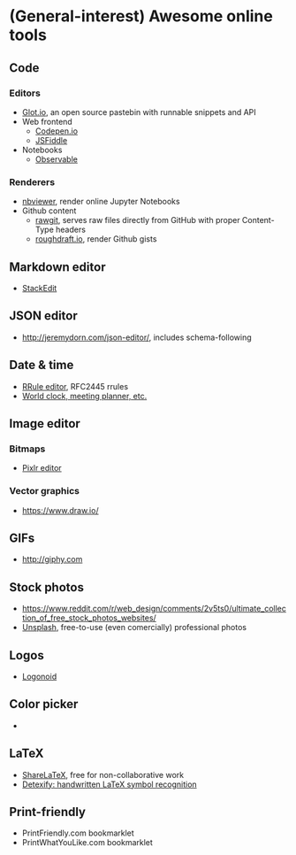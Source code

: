 # (General-interest) Awesome online tools
## Code
### Editors
- [Glot.io](https://glot.io/), an open source pastebin with runnable snippets and API
- Web frontend
  - [Codepen.io](https://codepen.io/)
  - [JSFiddle](https://jsfiddle.net/)
- Notebooks
  - [Observable](https://beta.observablehq.com/scratchpad)

### Renderers
- [nbviewer](https://nbviewer.jupyter.org/), render online Jupyter Notebooks
- Github content
  - [rawgit](https://rawgit.com/), serves raw files directly from GitHub with proper Content-Type headers
  - [roughdraft.io](http://www.roughdraft.io/), render Github gists

## Markdown editor 
- [StackEdit](https://stackedit-beta.herokuapp.com)

## JSON editor
- http://jeremydorn.com/json-editor/, includes schema-following

## Date & time
- [RRule editor](https://jakubroztocil.github.io/rrule/), RFC2445 rrules
- [World clock, meeting planner, etc.](https://www.timeanddate.com/)

## Image editor
### Bitmaps
- [Pixlr editor](https://pixlr.com/editor/)
### Vector graphics
- https://www.draw.io/

## GIFs
- http://giphy.com

## Stock photos
- https://www.reddit.com/r/web_design/comments/2v5ts0/ultimate_collection_of_free_stock_photos_websites/
- [Unsplash](https://unsplash.com), free-to-use (even comercially) professional photos

## Logos
- [Logonoid](http://logonoid.com/)

## Color picker
- 

## LaTeX
- [ShareLaTeX](https://www.sharelatex.com), free for non-collaborative work
- [Detexify: handwritten LaTeX symbol recognition](http://detexify.kirelabs.org/classify.html)

## Print-friendly
- PrintFriendly.com bookmarklet
- PrintWhatYouLike.com bookmarklet
